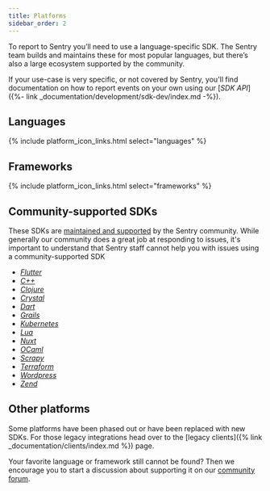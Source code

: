 ```yaml
---
title: Platforms
sidebar_order: 2
---
```


To report to Sentry you’ll need to use a language-specific SDK. The Sentry team builds and maintains these for most popular languages, but there’s also a large ecosystem supported by the community.

If your use-case is very specific, or not covered by Sentry, you'll find documentation on how to report events on your own using our [_SDK API_]({%- link _documentation/development/sdk-dev/index.md -%}).

## Languages

{% include platform_icon_links.html select="languages" %}

## Frameworks

{% include platform_icon_links.html select="frameworks" %}

## Community-supported SDKs

These SDKs are [maintained and supported](https://forum.sentry.io) by the Sentry community. While generally our community does a great job at responding to issues, it's important to understand that Sentry staff cannot help you with issues using a community-supported SDK

* [_Flutter_](https://flutter.dev/docs/cookbook/maintenance/error-reporting)
* [_C++_](https://github.com/nlohmann/crow)
* [_Clojure_](https://github.com/sethtrain/raven-clj#alternatives)
* [_Crystal_](https://github.com/Sija/raven.cr)
* [_Dart_](https://github.com/flutter/sentry)
* [_Grails_](https://github.com/agorapulse/grails-sentry)
* [_Kubernetes_](https://github.com/getsentry/sentry-kubernetes)
* [_Lua_](https://github.com/cloudflare/raven-lua)
* [_Nuxt_](https://github.com/nuxt-community/sentry-module)
* [_OCaml_](https://github.com/brendanlong/sentry-ocaml)
* [_Scrapy_](https://github.com/llonchj/scrapy-sentry)
* [_Terraform_](https://github.com/jianyuan/terraform-provider-sentry)
* [_Wordpress_](https://github.com/stayallive/wp-sentry)
* [_Zend_](https://github.com/cloud-solutions/zend-sentry)

## Other platforms

Some platforms have been phased out or have been replaced with new SDKs. For those legacy integrations head over to the [legacy clients]({% link _documentation/clients/index.md %}) page.

Your favorite language or framework still cannot be found? Then we encourage you to start a discussion about supporting it on our [community forum](https://forum.sentry.io).
